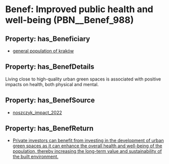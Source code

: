 # Benef: __Improved public health and well-being__ (PBN__Benef_988)

## Property: has_Beneficiary

* [general population of kraków](../Stakeholder/PBN__Stakeholder_393)

## Property: has_BenefDetails

Living close to high-quality urban green spaces is associated with positive impacts on health, both physical and mental.

## Property: has_BenefSource

* [noszczyk_impact_2022](../Article/PBN__Article_203)

## Property: has_BenefReturn

* [Private investors can benefit from investing in the development of urban green spaces as it can enhance the overall health and well-being of the population, thereby increasing the long-term value and sustainability of the built environment.](../BenefReturn/PBN__BenefReturn_1092)

